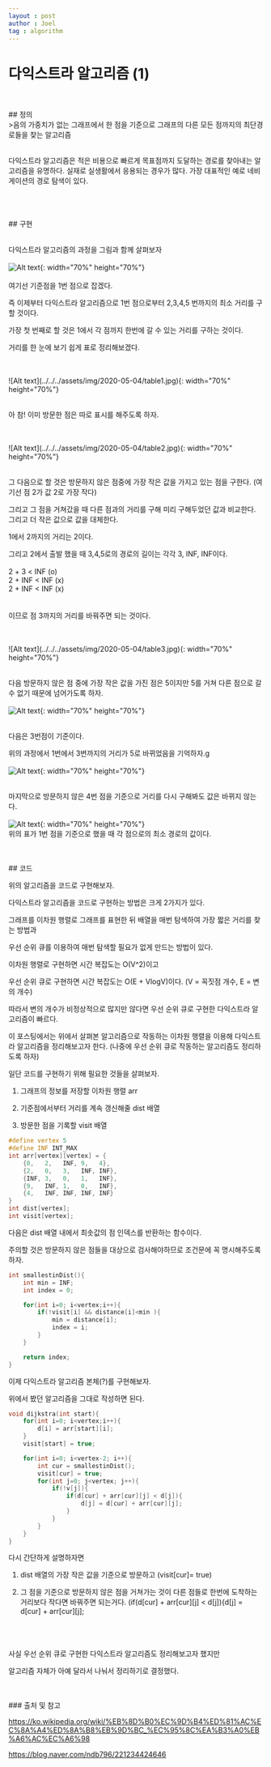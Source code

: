 ```yaml
---
layout : post
author : Joel
tag : algorithm
---
```


다익스트라 알고리즘 (1)
=====================
<br>
<br>
## 정의

<br>
>음의 가중치가 없는 그래프에서 한 점을 기준으로 그래프의 다른 모든 점까지의 최단경로들을 찾는 알고리즘

<br>
<br>

다익스트라 알고리즘은 적은 비용으로 빠르게 목표점까지 도달하는 경로를 찾아내는 알고리즘을 유명하다. 실재로 실생활에서 응용되는 경우가 많다. 가장 대표적인 예로 네비게이션의 경로 탐색이 있다. 

<br>
<br>
<br>
## 구현
<br>
<br>

다익스트라 알고리즘의 과정을 그림과 함께 살펴보자
<br>
<br>
![Alt text](../../../assets/img/2020-05-04/graph1.jpg){: width="70%" height="70%"}
<br>
<br>
여기선 기준점을 1번 점으로 잡겠다.

즉 이제부터 다익스트라 알고리즘으로 1번 점으로부터 2,3,4,5 번까지의 최소 거리를 구할 것이다.

가장 첫 번째로 할 것은 1에서 각 점까지 한번에 갈 수 있는 거리를 구하는 것이다. 

거리를 한 눈에 보기 쉽게 표로 정리해보겠다.

<br>
<br>
![Alt text](../../../assets/img/2020-05-04/table1.jpg){: width="70%" height="70%"}
<br>
<br>

아 참! 이미 방문한 점은 따로 표시를 해주도록 하자.

<br>
<br>
![Alt text](../../../assets/img/2020-05-04/table2.jpg){: width="70%" height="70%"}
<br>
<br>

그 다음으로 할 것은 방문하지 않은 점중에 가장 작은 값을 가지고 있는 점을 구한다. (여기선 점 2가 값 2로 가장 작다)

그리고 그 점을 거쳐갔을 때 다른 점과의 거리를 구해 미리 구해두었던 값과 비교한다. 그리고 더 작은 값으로 값을 대체한다.

1에서 2까지의 거리는 2이다.

그리고 2에서 출발 했을 때 3,4,5로의 경로의 길이는 각각 3, INF, INF이다.
<br>
<br>
2 + 3 < INF (o)<br>
2 + INF < INF (x)<br>
2 + INF < INF (x)<br>
<br>
<br>
이므로 점 3까지의 거리를 바꿔주면 되는 것이다.

<br>
<br>
![Alt text](../../../assets/img/2020-05-04/table3.jpg){: width="70%" height="70%"}
<br>
<br>

다음 방문하지 않은 점 중에 가장 작은 값을 가진 점은 5이지만 5를 거쳐 다른 점으로 갈 수 없기 때문에 넘어가도록 하자.
<br>
<br>
![Alt text](../../../assets/img/2020-05-04/table4.jpg){: width="70%" height="70%"}
<br>
<br>

다음은 3번점이 기준이다.

위의 과정에서 1번에서 3번까지의 거리가 5로 바뀌었음을 기억하자.g
<br>
<br>
![Alt text](../../../assets/img/2020-05-04/table5.jpg){: width="70%" height="70%"}
<br>
<br>

마지막으로 방문하지 않은 4번 점을 기준으로 거리를 다시 구해봐도 값은 바뀌지 않는다. 
<br>
<br>
![Alt text](../../../assets/img/2020-05-04/table6.jpg){: width="70%" height="70%"}
<br>
위의 표가 1번 점을 기준으로 했을 때 각 점으로의 최소 경로의 값이다.

<br>
<br>
## 코드

위의 알고리즘을 코드로 구현해보자.

다익스트라 알고리즘을 코드로 구현하는 방법은 크게 2가지가 있다.

그래프를 이차원 행렬로 그래프를 표현한 뒤 배열을 매번 탐색하여 가장 짧은 거리를 찾는 방법과

우선 순위 큐를 이용하여 매번 탐색할 필요가 없게 만드는 방법이 있다.

이차원 행렬로 구현하면 시간 복잡도는 O(V^2)이고

우선 순위 큐로 구현하면 시간 복잡도는 O(E + VlogV)이다.  (V = 꼭짓점 개수, E = 변의 개수)

따라서 변의 개수가 비정상적으로 많지만 않다면 우선 순위 큐로 구현한 다익스트라 알고리즘이 빠르다.

이 포스팅에서는 위에서 살펴본 알고리즘으로 작동하는 이차원 행렬을 이용해 다익스트라 알고리즘을 정리해보고자 한다. (나중에 우선 순위 큐로 작동하는 알고리즘도 정리하도록 하자)

일단 코드를 구현하기 위해 필요한 것들을 살펴보자.

1. 그래프의 정보를 저장할 이차원 행렬 arr

2. 기준점에서부터 거리를 계속 갱신해줄 dist 배열

3. 방문한 점을 기록할 visit 배열

```c++
#define vertex 5
#define INF INT_MAX
int arr[vertex][vertex] = {
    {0,   2,   INF, 9,   4},
    {2,   0,   3,   INF, INF},
    {INF, 3,   0,   1,   INF},
    {9,   INF, 1,   0,   INF},
    {4,   INF, INF, INF, INF}
}
int dist[vertex];
int visit[vertex];
```

다음은 dist 배열 내에서 최솟값의 점 인덱스를 반환하는 함수이다.

주의할 것은 방문하지 않은 점들을 대상으로 검사해야하므로 조건문에 꼭 명시해주도록 하자.

```c++
int smallestinDist(){
    int min = INF;
    int index = 0;

    for(int i=0; i<vertex;i++){
        if(!visit[i] && distance[i]<min ){
            min = distance[i];
            index = i;
        }
    }

    return index;
}
```

이제 다익스트라 알고리즘 본체(?)를 구현해보자.

위에서 봤던 알고리즘을 그대로 작성하면 된다.


```c++
void dijkstra(int start){
    for(int i=0; i<vertex;i++){
        d[i] = arr[start][i];
    }
    visit[start] = true;

    for(int i=0; i<vertex-2; i++){
        int cur = smallestinDist();
        visit[cur] = true;
        for(int j=0; j<vertex; j++){
            if(!v[j]){
                if(d[cur] + arr[cur][j] < d[j]){
                    d[j] = d[cur] + arr[cur][j];
                }
            }
        }
    }
}
```

다시 간단하게 설명하자면

1. dist 배열의 가장 작은 값을 기준으로 방문하고 (visit[cur]= true)

2. 그 점을 기준으로 방문하지 않은 점을 거쳐가는 것이 다른 점들로 한번에 도착하는 거리보다 작다면 바꿔주면 되는거다. 
(if(d[cur] + arr[cur][j] < d[j]){d[j] = d[cur] + arr[cur][j];

<br>
<br>
<br>
사실 우선 순위 큐로 구현한 다익스트라 알고리즘도 정리해보고자 했지만 

알고리즘 자체가 아예 달라서 나눠서 정리하기로 결정했다.


<br>
<br>
### 출처 및 참고
<br>

https://ko.wikipedia.org/wiki/%EB%8D%B0%EC%9D%B4%ED%81%AC%EC%8A%A4%ED%8A%B8%EB%9D%BC_%EC%95%8C%EA%B3%A0%EB%A6%AC%EC%A6%98

https://blog.naver.com/ndb796/221234424646